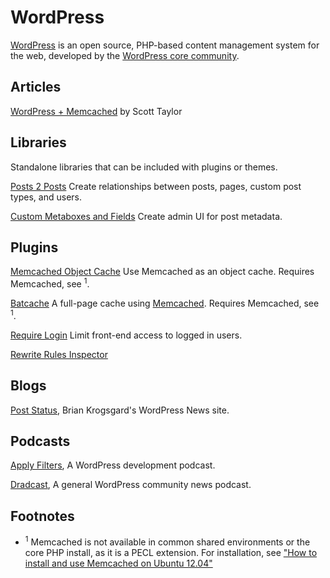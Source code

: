 WordPress
=

[WordPress](http://wordpress.org/) is an open source, PHP-based content management system for the web, developed by the [WordPress core community](http://make.wordpress.org/core/).

## Articles

[WordPress + Memcached](http://scotty-t.com/2012/01/20/wordpress-memcached/) by Scott Taylor

## Libraries

Standalone libraries that can be included with plugins or themes.

[Posts 2 Posts](https://github.com/scribu/wp-posts-to-posts/) Create relationships between posts, pages, custom post types, and users.

[Custom Metaboxes and Fields](https://github.com/WebDevStudios/Custom-Metaboxes-and-Fields-for-WordPress) Create admin UI for post metadata.

## Plugins

[Memcached Object Cache](https://wordpress.org/plugins/memcached/) Use Memcached as an object cache. Requires Memcached, see <sup>1</sup>.

[Batcache](https://github.com/Automattic/batcache) A full-page cache using [Memcached](http://memcached.org/). Requires Memcached, see <sup>1</sup>.

[Require Login](https://github.com/manovotny/wordpress-require-login) Limit front-end access to logged in users.

[Rewrite Rules Inspector](https://wordpress.org/plugins/rewrite-rules-inspector/)

## Blogs

[Post Status](http://www.poststat.us/), Brian Krogsgard's WordPress News site.

## Podcasts

[Apply Filters](http://applyfilters.fm/), A WordPress development podcast.

[Dradcast](http://dradcast.com/), A general WordPress community news podcast.

## Footnotes

* <sup>1</sup> Memcached is not available in common shared environments or the core PHP install, as it is a PECL extension. For installation, see ["How to install and use Memcached on Ubuntu 12.04"](php.md)